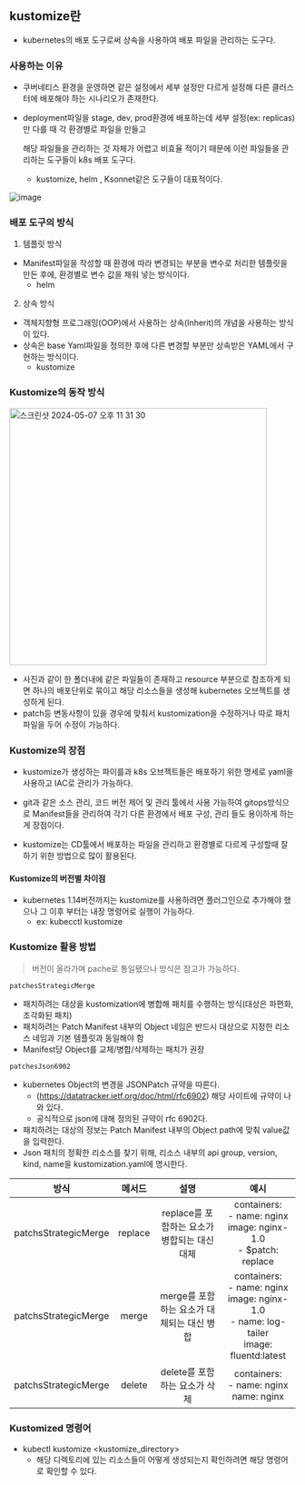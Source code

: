 ## kustomize란
- kubernetes의 배포 도구로써 상속을 사용하여 배포 파일을 관리하는 도구다.

### 사용하는 이유
- 쿠버네티스 환경을 운영하면 같은 설정에서 세부 설정만 다르게 설정해 다른 클러스터에 배포해야 하는 시나리오가 존재한다.
- deployment파일을 stage, dev, prod환경에 배포하는데 세부 설정(ex: replicas)만 다를 때 각 환경별로 파일을 만들고

  해당 파일들을 관리하는 것 자체가 어렵고 비효율 적이기 때문에 이런 파일들을 관리하는 도구들이 k8s 배포 도구다.

    - kustomize, helm , Ksonnet같은 도구들이 대표적이다.

![image](https://github.com/alstjq8251/Cs-tech/assets/98382954/d28efd51-f58c-49ce-8b1d-831da078879e)

### 배포 도구의 방식

1. 템플릿 방식
  - Manifest파일을 작성할 때 환경에 따라 변경되는 부분을 변수로 처리한 템플릿을 만든 후에, 환경별로 변수 값을 채워 넣는 방식이다.
    - helm

2. 상속 방식
  - 객체지향형 프로그래밍(OOP)에서 사용하는 상속(Inherit)의 개념을 사용하는 방식이 있다.
  - 상속은 base Yaml파일을 정의한 후에 다른 변경할 부분만 상속받은 YAML에서 구현하는 방식이다.
    - kustomize

### Kustomize의 동작 방식
<img width="453" alt="스크린샷 2024-05-07 오후 11 31 30" src="https://github.com/alstjq8251/Cs-tech/assets/98382954/76d25ab3-6f16-4ecd-9899-3feef592a22c">

- 사진과 같이 한 폴더내에 같은 파일들이 존재하고 resource 부분으로 참조하게 되면 하나의 배포단위로 묶이고 해당 리소스들을 생성해 kubernetes 오브젝트를 생성하게 된다.
- patch등 변동사항이 있을 경우에 맞춰서 kustomization을 수정하거나 따로 패치 파일을 두어 수정이 가능하다.

### Kustomize의 장점
- kustomize가 생성하는 파이를과 k8s 오브젝트들은 배포하기 위한 명세로 yaml을 사용하고 IAC로 관리가 가능하다.
- git과 같은 소스 관리, 코드 버전 제어 및 관리 툴에서 사용 가능하여 gitops방식으로 Manifest들을 관리하여 각기 다른 환경에서 배포 구성, 관리 들도 용이하게 하는게 장점이다.

- kustomize는 CD툴에서 배포하는 파일을 관리하고 환경별로 다르게 구성할때 잘 하기 위한 방법으로 많이 활용된다.

#### Kustomize의 버전별 차이점
- kubernetes 1.14버전까지는 kustomize를 사용하려면 플러그인으로 추가해야 했으나 그 이후 부터는 내장 명령어로 실행이 가능하다.
  - ex: kubecctl kustomize <command>

### Kustomize 활용 방법
> 버전이 올라가며 pache로 통일됐으나 방식은 참고가 가능하다.

`patchesStrategicMerge`
- 패치하려는 대상을 kustomization에 병합해 패치를 수행하는 방식(대상은 파편화, 조각화된 패치)
- 패치하려는 Patch Manifest 내부의 Object 네임은 반드시 대상으로 지정한 리소스 네임과 기본 템플릿과 동일해야 함
- Manifest당 Object를 교체/병합/삭제하는 패치가 권장

`patchesJson6902`
- kubernetes Object의 변경을 JSONPatch 규약을 따른다.
  - (https://datatracker.ietf.org/doc/html/rfc6902) 해당 사이트에 규약이 나와 있다.
  - 공식적으로 json에 대해 정의된 규약이 rfc 6902다.
- 패치하려는 대상의 정보는 Patch Manifest 내부의 Object path에 맞춰 value값을 입력한다.
- Json 패치의 정확한 리소스를 찾기 위해, 리소스 내부의 api group, version, kind, name을 kustomization.yaml에 명시한다.

| 방식 | 메서드 | 설명 | 예시 | 
| :--: | :--: | :--: | :--: | 
|   patchsStrategicMerge   | replace | replace를 포함하는 요소가 병합되는 대신 대체 | containers: <br> - name: nginx <br>  image: nginx-1.0 <br>  - $patch: replace |
|   patchsStrategicMerge   |  merge  | merge를 포함하는 요소가 대체되는 대신 병합 | containers: <br> - name: nginx <br> image: nginx-1.0 <br> - name: log-tailer <br> image: fluentd:latest |
|   patchsStrategicMerge   | delete | delete를 포함하는 요소가 삭제 |  containers: <br>- name: nginx name: nginx | 

### Kustomized 명령어
- kubectl kustomize <kustomize_directory>
  - 해당 디렉토리에 있는 리소스들이 어떻게 생성되는지 확인하려면 해당 명령어로 확인할 수 있다.
